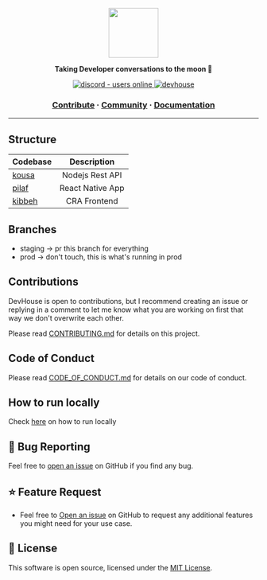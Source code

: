 <a href="https://devhouse.live"><p align="center">
<img height=100 src=""/>

</p></a>
<p align="center">
  <strong>Taking Developer conversations to the moon 🚀</strong>
</p>
<p align="center">
  <a href="">
    <img src="https://img.shields.io/discord/810571477316403233?style=for-the-badge" alt="discord - users online" />
  </a>
  <a href="https://devhouse.live">
    <img src="https://img.shields.io/endpoint?color=FD4D4D&style=for-the-badge&url=https%3A%2F%2Fapi.dogegarden.net%2Fv1%2Fshields" alt="devhouse" - users online" />
  </a>
</p>

<h3 align="center">
  <a href="https://github.com/wisdomekpotu/devhouse/blob/main/CONTRIBUTING.md">Contribute</a>
  <span> · </span>
  <a href="">Community</a>
  <span> · </span>
  <a href="https://github.com/FotieMConstant/dogehouse-docs">Documentation</a>
</h3>

---

## Structure

| Codebase         |   Description    |
| :--------------- | :--------------: |
| [kousa](kousa)   | Nodejs Rest API  |
| [pilaf](pilaf)   | React Native App |
| [kibbeh](kibbeh) |   CRA Frontend   |

## Branches

- staging -> pr this branch for everything
- prod -> don't touch, this is what's running in prod

## Contributions

DevHouse is open to contributions, but I recommend creating an issue or replying in a comment to let me know what you are working on first that way we don't overwrite each other.

Please read [CONTRIBUTING.md](https://github.com/wisdomekpotu/devhouse/blob/main/CONTRIBUTING.md) for details on this project.

## Code of Conduct

Please read [CODE_OF_CONDUCT.md](https://ithub.com/wisdomekpotu/devhouse/blob/main/CODE_OF_CONDUCT.md) for details on our code of conduct.

## How to run locally

Check <a href="https://github.com/wisdomekpotu/devhouse/blob/main/CONTRIBUTING.md#quickstart-local-frontend-development">here</a> on how to run locally</a>

## 🐛 Bug Reporting

Feel free to [open an issue](https://github.com/wisdomekpotu/devhouse/issues) on GitHub if you find any bug.

## ⭐ Feature Request

- Feel free to [Open an issue](https://github.com/wisdomekpotu/devhouse/issues) on GitHub to request any additional features you might need for your use case.

## 📜 License

This software is open source, licensed under the [MIT License](https://github.com/wisdomekpotu/devhouse/blob/main/LICENSE).

